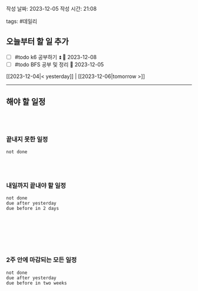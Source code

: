 
작성 날짜: 2023-12-05
작성 시간: 21:08

tags: #데일리

## 오늘부터 할 일 추가
- [ ] #todo k6 공부하기 ⏫ 📅 2023-12-08
- [ ] #todo BFS 공부 및 정리 📅 2023-12-05

[[2023-12-04|< yesterday]] | [[2023-12-06|tomorrow >]]  
  
---  
## 해야 할 일정  

<br></br>

### 끝내지 못한 일정

```tasks
not done
```
<br></br>


### 내일까지 끝내야 할 일정
```tasks
not done
due after yesterday
due before in 2 days
```
<br></br>

<br></br>
### 2주 안에 마감되는 모든 일정
```tasks
not done
due after yesterday
due before in two weeks
```